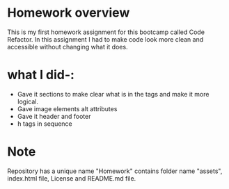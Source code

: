 # Homework overview
This is my first homework assignment for this  bootcamp called Code Refactor. In this assignment I had to make code look more clean and accessible without changing what it does.

# what I did-:
* Gave it sections to make clear what is in the tags and make it more logical.
* Gave image elements alt attributes
* Gave it header and footer
* h tags in sequence

# Note 
Repository has a unique name "Homework" contains folder name "assets", index.html file, License and README.md file.